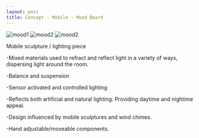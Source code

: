 ```yaml
---
layout: post
title: Concept - Mobile - Mood Board
---
```



![mood1]({{site.baseurl}}/images/mood-1.jpg)
![mood2]({{site.baseurl}}/images/mood-2.jpg)
![mood2]({{site.baseurl}}/images/mood-3.jpg)




<p> Mobile sculpture / lighting piece <p/>
<p>-Mixed materials used to refract and reflect light in a variety of ways, dispersing light around the room. <p/> 
<p>-Balance and suspension <p/>
<p>-Sensor activated and controlled lighting <p/>
<p>-Reflects both artificial and natural lighting. Providing daytime and nightime appeal. <p/>
<p>-Design influenced by mobile sculptures and wind chimes.<p/>
<p>-Hand adjustable/moveable components. <p/>

</p>